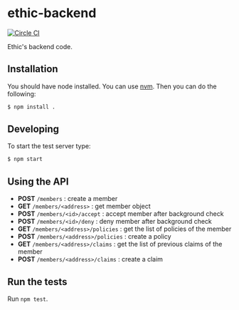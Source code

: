 # ethic-backend

[![Circle CI](https://circleci.com/gh/m-vdb/ethic-backend.svg?style=shield&circle-token=8499ee22b10ad230a99c5892e0b3ba22ddd298ee)](https://circleci.com/gh/m-vdb/ethic-backend/tree/master)

Ethic's backend code.

## Installation

You should have node installed. You can use [nvm](https://github.com/creationix/nvm).
Then you can do the following:
```bash
$ npm install .
```

## Developing

To start the test server type:
```bash
$ npm start
```

## Using the API

- **POST** `/members` : create a member
- **GET** `/members/<address>` : get member object
- **POST** `/members/<id>/accept` : accept member after background check
- **POST** `/members/<id>/deny` : deny member after background check
- **GET** `/members/<address>/policies` : get the list of policies of the member
- **POST** `/members/<address>/policies` : create a policy
- **GET** `/members/<address>/claims` : get the list of previous claims of the member
- **POST** `/members/<address>/claims` : create a claim


## Run the tests

Run `npm test`.
